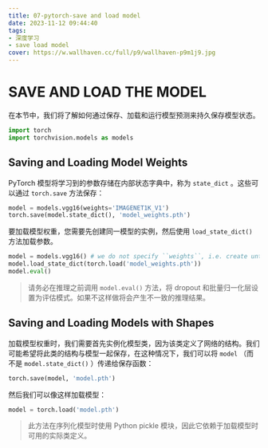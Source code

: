 ```yaml
---
title: 07-pytorch-save and load model
date: 2023-11-12 09:44:40
tags:
- 深度学习
- save load model
cover: https://w.wallhaven.cc/full/p9/wallhaven-p9m1j9.jpg
---
```


# SAVE AND LOAD THE MODEL 

在本节中，我们将了解如何通过保存、加载和运行模型预测来持久保存模型状态。

```python
import torch
import torchvision.models as models
```

## Saving and Loading Model Weights 

PyTorch 模型将学习到的参数存储在内部状态字典中，称为 `state_dict` 。这些可以通过 `torch.save` 方法保存：

```python
model = models.vgg16(weights='IMAGENET1K_V1')
torch.save(model.state_dict(), 'model_weights.pth')
```

要加载模型权重，您需要先创建同一模型的实例，然后使用 `load_state_dict()` 方法加载参数。

```python
model = models.vgg16() # we do not specify ``weights``, i.e. create untrained model
model.load_state_dict(torch.load('model_weights.pth'))
model.eval()
```

> 请务必在推理之前调用 `model.eval()` 方法，将 dropout 和批量归一化层设置为评估模式。如果不这样做将会产生不一致的推理结果。

## Saving and Loading Models with Shapes 

加载模型权重时，我们需要首先实例化模型类，因为该类定义了网络的结构。我们可能希望将此类的结构与模型一起保存，在这种情况下，我们可以将 `model` （而不是 `model.state_dict()` ）传递给保存函数：

```python
torch.save(model, 'model.pth')
```

然后我们可以像这样加载模型：

```python
model = torch.load('model.pth')
```

> 此方法在序列化模型时使用 Python pickle 模块，因此它依赖于加载模型时可用的实际类定义。
